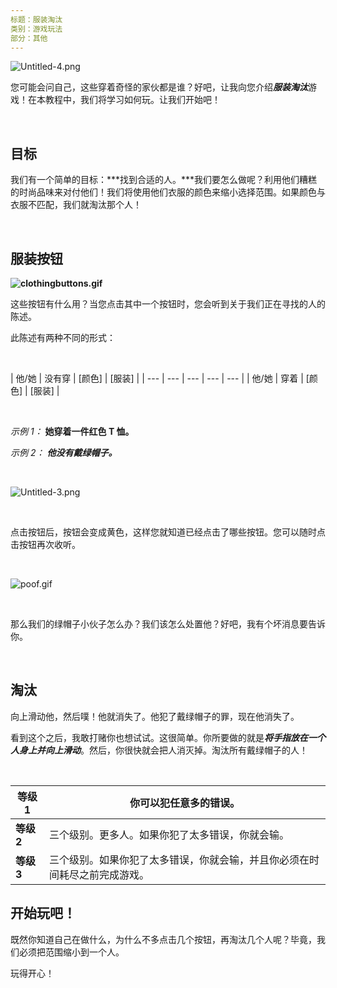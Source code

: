 ```yaml
---
标题：服装淘汰
类别：游戏玩法
部分：其他
---
```

![Untitled-4.png](https://help.Studycat.com/hc/article_attachments/34921324100889)

您可能会问自己，这些穿着奇怪的家伙都是谁？好吧，让我向您介绍***服装淘汰***游戏！在本教程中，我们将学习如何玩。让我们开始吧！

 

## **目标**

我们有一个简单的目标：***找到合适的人。***我们要怎么做呢？利用他们糟糕的时尚品味来对付他们！我们将使用他们衣服的颜色来缩小选择范围。如果颜色与衣服不匹配，我们就淘汰那个人！

 

## **服装按钮**

**![clothingbuttons.gif](https://help.Studycat.com/hc/article_attachments/34921310348441)**

这些按钮有什么用？当您点击其中一个按钮时，您会听到关于我们正在寻找的人的陈述。

此陈述有两种不同的形式：

 

| 他/她 | 没有穿 | \[颜色] | \[服装] |
| --- | --- | --- | --- | --- |
| 他/她 | 穿着 | \[颜色] | \[服装] |

 

*示例 1：* **她穿着一件红色 T 恤。**

*示例 2：* ***他没有戴绿帽子。***

 

![Untitled-3.png](https://help.Studycat.com/hc/article_attachments/34921324104985)  

 

点击按钮后，按钮会变成黄色，这样您就知道已经点击了哪些按钮。您可以随时点击按钮再次收听。 

 

![poof.gif](https://help.Studycat.com/hc/article_attachments/34921324114329)

 

那么我们的绿帽子小伙子怎么办？我们该怎么处置他？好吧，我有个坏消息要告诉你。

 

## **淘汰**

向上滑动他，然后噗！他就消失了。他犯了戴绿帽子的罪，现在他消失了。

看到这个之后，我敢打赌你也想试试。这很简单。你所要做的就是***将手指放在一个人身上并向上滑动***。然后，你很快就会把人消灭掉。淘汰所有戴绿帽子的人！

 

| **等级 1** | 你可以犯任意多的错误。|
| --- | --- |
| **等级 2** | 三个级别。更多人。如果你犯了太多错误，你就会输。|
| **等级 3** | 三个级别。如果你犯了太多错误，你就会输，并且你必须在时间耗尽之前完成游戏。|

## 

## **开始玩吧！**

既然你知道自己在做什么，为什么不多点击几个按钮，再淘汰几个人呢？毕竟，我们必须把范围缩小到一个人。

玩得开心！
